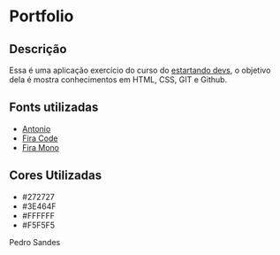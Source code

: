 # Portfolio

## Descrição
Essa é uma aplicação exercício do curso do [estartando devs](https://estartandodevs.com.br/), o objetivo dela é mostra conhecimentos em HTML, CSS, GIT e Github.

## Fonts utilizadas

- [Antonio](https://fonts.google.com/specimen/Antonio?query=antonio)
- [Fira Code](https://fonts.google.com/specimen/Fira+Code?query=fira+code)
- [Fira Mono](https://fonts.google.com/specimen/Fira+Mono?query=fira+mo)

## Cores Utilizadas

- #272727
- #3E464F
- #FFFFFF
- #F5F5F5

Pedro Sandes
